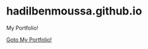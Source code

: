 
# hadilbenmoussa.github.io
My Portfolio!

[ Goto My Portfolio!](https://hadilbenmoussa.github.io/)
